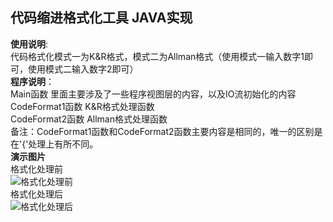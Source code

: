 ## 代码缩进格式化工具 JAVA实现
**使用说明**:  
代码格式化模式一为K&R格式，模式二为Allman格式（使用模式一输入数字1即可，使用模式二输入数字2即可）  
**程序说明**：  
Main函数	 里面主要涉及了一些程序视图层的内容，以及IO流初始化的内容  
CodeFormat1函数 K&R格式处理函数  
CodeFormat2函数 Allman格式处理函数   
备注：CodeFormat1函数和CodeFormat2函数主要内容是相同的，唯一的区别是在'{'处理上有所不同。  
**演示图片**  
格式化处理前  
![格式化处理前](http://p1.bpimg.com/567571/3c365692dbaff7cd.png)  
格式化处理后  
![格式化处理后](http://i1.piimg.com/567571/5461def33c7a9bdc.png)